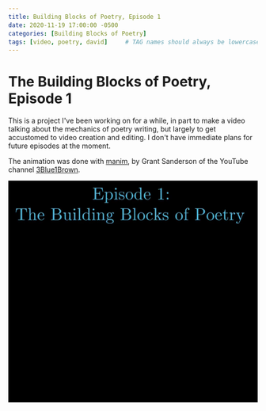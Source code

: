 ```yaml
---
title: Building Blocks of Poetry, Episode 1
date: 2020-11-19 17:00:00 -0500
categories: [Building Blocks of Poetry]
tags: [video, poetry, david]     # TAG names should always be lowercase
---
```


# The Building Blocks of Poetry, Episode 1

This is a project I've been working on for a while, in part to make a video talking about the mechanics of poetry writing, but largely to get accustomed to video creation and editing.  I don't have immediate plans for future episodes at the moment.

The animation was done with [manim](https://github.com/3b1b/manim), by Grant Sanderson of the YouTube channel [3Blue1Brown](https://www.3blue1brown.com/about).

[![Episode 1](/assets/img/Ep_1_Thumbnail.png)](https://youtu.be/4KQB7r7rD8I "Episode 1")
